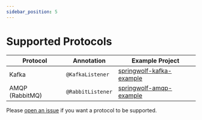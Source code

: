 ```yaml
---
sidebar_position: 5
---
```


# Supported Protocols

| Protocol        | Annotation        | Example Project |
| --------------- | ----------------- | --------------- |        
| Kafka           | `@KafkaListener`  | [springwolf-kafka-example][kafka] |
| AMQP (RabbitMQ) | `@RabbitListener` | [springwolf-amqp-example][amqp]   |

Please [open an issue](https://github.com/springwolf/springwolf-core/issues/new) if you want a protocol to be supported.


[kafka]: https://github.com/springwolf/springwolf-core/tree/master/springwolf-examples/springwolf-kafka-example
[amqp]:https://github.com/springwolf/springwolf-core/tree/master/springwolf-examples/springwolf-amqp-example